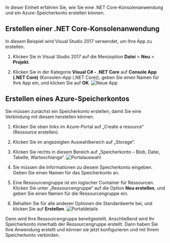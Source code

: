 In dieser Einheit erfahren Sie, wie Sie eine .NET Core-Konsolenanwendung und ein Azure-Speicherkonto erstellen können.

## <a name="create-a-net-core-console-application"></a>Erstellen einer .NET Core-Konsolenanwendung

In diesem Beispiel wird Visual Studio 2017 verwendet, um Ihre App zu erstellen.

1. Klicken Sie in Visual Studio 2017 auf die Menüoption **Datei** > **Neu** > **Projekt**.

1. Klicken Sie in der Kategorie **Visual C# - .NET Core** auf **Console App (.NET Core)** (Konsolen-App (.NET Core)), geben Sie einen Namen für Ihre App ein, und klicken Sie auf **OK**.
  ![Neue App](..\media-draft\3-new-console-app.png)

## <a name="create-an-azure-storage-account"></a>Erstellen eines Azure-Speicherkontos

Sie müssen zunächst ein Speicherkonto erstellen, damit Sie eine Verbindung mit diesem herstellen können.

1. Klicken Sie oben links im Azure-Portal auf „Create a resource“ (Ressource erstellen).

1. Klicken Sie im angezeigten Auswahlbereich auf „Storage“.

1. Klicken Sie rechts in diesem Bereich auf „Speicherkonto – Blob, Datei, Tabelle, Warteschlange“.
  ![Portalauswahl](..\media-draft\3-portal-storage-select.png)

1. Sie müssen die Informationen zu diesem Speicherkonto eingeben. Geben Sie einen Namen für das Speicherkonto an.

1. Eine Ressourcengruppe ist ein logischer Container für Ressourcen. Klicken Sie unter „Ressourcengruppe“ auf die Option **Neu erstellen**, und geben Sie einen Namen für die Ressourcengruppe ein.

1. Behalten Sie für alle anderen Optionen die Standardwerte bei, und klicken Sie auf **Erstellen**.
  ![Portaldetails](..\media-draft\3-portal-storage-details.png)

Dann wird Ihre Ressourcengruppe bereitgestellt. Anschließend wird Ihr Speicherkonto innerhalb der Ressourcengruppe erstellt.
Dann haben Sie Ihre Anwendung erstellt und können sie jetzt konfigurieren und mit Ihrem Speicherkonto verbinden.
